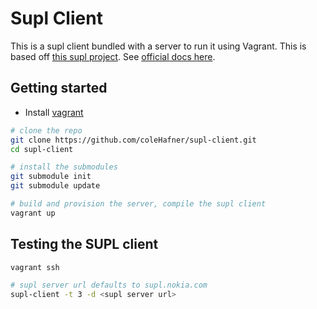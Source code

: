 # Supl Client
This is a supl client bundled with a server to run it using Vagrant. This is based off [this supl project](https://github.com/tajuma/supl). See [official docs here](https://github.com/colehafner/supl#supl-client). 

## Getting started
- Install [vagrant](https://www.vagrantup.com/docs/installation/)

```sh
# clone the repo
git clone https://github.com/coleHafner/supl-client.git
cd supl-client

# install the submodules
git submodule init
git submodule update

# build and provision the server, compile the supl client
vagrant up
```

## Testing the SUPL client
```sh
vagrant ssh

# supl server url defaults to supl.nokia.com
supl-client -t 3 -d <supl server url>
```
